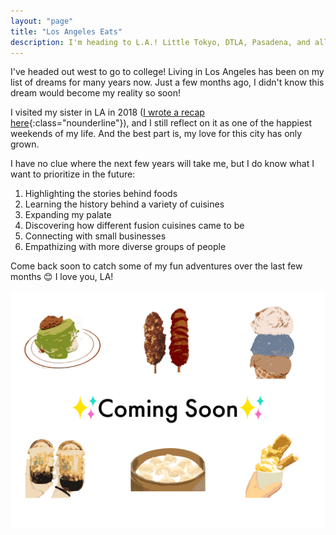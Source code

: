 ```yaml
---
layout: "page"
title: "Los Angeles Eats"
description: I'm heading to L.A.! Little Tokyo, DTLA, Pasadena, and all-around. | A food and travel blog by @CarissaEats, where I share my favorite small businesses, easy recipes, and travel adventures.
---
```

I've headed out west to go to college! Living in Los Angeles has been on my list of dreams for many years now. Just a few months ago, I didn't know this dream would become my reality so soon! 

I visited my sister in LA in 2018 ([I wrote a recap here](/beyond/losangeles){:class="nounderline"}), and I still reflect on it as one of the happiest weekends of my life. And the best part is, my love for this city has only grown.

I have no clue where the next few years will take me, but I do know what I want to prioritize in the future:

1. Highlighting the stories behind foods
1. Learning the history behind a variety of cuisines
1. Expanding my palate
1. Discovering how different fusion cuisines came to be
1. Connecting with small businesses
1. Empathizing with more diverse groups of people

Come back soon to catch some of my fun adventures over the last few months 😊 I love you, LA!

<img src="/assets/images/comingsoonvectorart.png" class="image">
